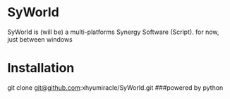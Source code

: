 # SyWorld
SyWorld is (will be) a multi-platforms Synergy Software (Script). for now, just between windows
# Installation
git clone git@github.com:xhyumiracle/SyWorld.git
###powered by python

